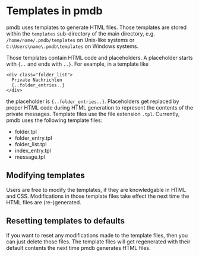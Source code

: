 # Templates in pmdb

pmdb uses templates to generate HTML files. Those templates are stored within
the `templates` sub-directory of the main directory,  e.g.
`/home/name/.pmdb/templates`  on Unix-like systems or
`C:\Users\name\.pmdb\templates` on Windows systems.

Those templates contain HTML code and placeholders. A placeholder starts with
`{..` and ends with `..}`. For example, in a template like

```
<div class="folder_list">
  Private Nachrichten
  {..folder_entries..}
</div>
```

the placeholder is `{..folder_entries..}`. Placeholders get replaced by proper
HTML code during HTML generation to represent the contents of the private
messages. Template files use the file extension `.tpl`. Currently, pmdb uses the
following template files:

* folder.tpl
* folder_entry.tpl
* folder_list.tpl
* index_entry.tpl
* message.tpl

## Modifying templates

Users are free to modify the templates, if they are knowledgable in HTML and
CSS. Modifications in those template files take effect the next time the HTML
files are (re-)generated.

## Resetting templates to defaults

If you want to reset any modifications made to the template files, then you can
just delete those files. The template files will get regenerated with their
default contents the next time pmdb generates HTML files.
